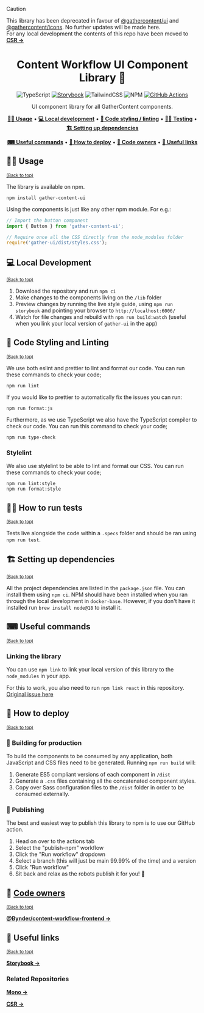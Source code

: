 > [!CAUTION]
> This library has been deprecated in favour of <a href="https://www.npmjs.com/package/@gathercontent/ui">@gathercontent/ui</a> and <a href="https://www.npmjs.com/package/@gathercontent/icons">@gathercontent/icons</a>. No further updates will be made here.  
> For any local development the contents of this repo have been moved to <a href="https://github.com/Bynder/gathercontent-csr/tree/main/webapp/src/js/gather-ui" target="_blank">**CSR →**</a>


<div align="center">

# Content Workflow UI Component Library 🧩

![TypeScript](https://img.shields.io/badge/typescript-%23007ACC.svg?style=for-the-badge&logo=typescript&logoColor=white)
[![Storybook](https://img.shields.io/badge/-Storybook-FF4785?style=for-the-badge&logo=storybook&logoColor=white)](https://637e11221b165a5f068e36ca-brffybdhva.chromatic.com)
![TailwindCSS](https://img.shields.io/badge/tailwindcss-%2338B2AC.svg?style=for-the-badge&logo=tailwind-css&logoColor=white)
![NPM](https://img.shields.io/badge/NPM-%23CB3837.svg?style=for-the-badge&logo=npm&logoColor=white)
[![GitHub Actions](https://img.shields.io/badge/github%20actions-%232671E5.svg?style=for-the-badge&logo=githubactions&logoColor=white)](https://github.com/Bynder/gathercontent-api/actions)

UI component library for all GatherContent components.

**[🧑‍🎨 Usage](#-usage)** •
**[💻 Local development](#-local-development)** •
**[🎨 Code styling / linting](#-code-styling-and-linting)** •
**[🧑‍🔬 Testing](#-how-to-run-tests)** •
**[🏗 Setting up dependencies](#-setting-up-dependencies)**

**[⌨ Useful commands](#-useful-commands)** •
**[🚀 How to deploy](#-how-to-deploy)** •
**[👥 Code owners](#-code-owners)** •
**[🔗 Useful links](#-useful-links)**

</div>

## 🧑‍🎨 Usage

<sup>[(Back to top)](#content-workflow-ui-component-library-)</sup>

The library is available on npm.

`npm install gather-content-ui`

Using the components is just like any other npm module. For e.g.:

```js
// Import the button component
import { Button } from 'gather-content-ui';

// Require once all the CSS directly from the node_modules folder
require('gather-ui/dist/styles.css');
```

## 💻 Local Development

<sup>[(Back to top)](#content-workflow-ui-component-library-)</sup>

1. Download the repository and run `npm ci`
2. Make changes to the components living on the `/lib` folder
3. Preview changes by running the live style guide, using `npm run storybook` and pointing your browser to `http://localhost:6006/`
4. Watch for file changes and rebuild with `npm run build:watch` (useful when you link your local version of `gather-ui` in the app)

## 🎨 Code Styling and Linting

<sup>[(Back to top)](#content-workflow-ui-component-library-)</sup>

We use both eslint and prettier to lint and format our code. You can run these commands to check your code;

```shell
npm run lint
```

If you would like to prettier to automatically fix the issues you can run:

```shell
npm run format:js
```

Furthermore, as we use TypeScript we also have the TypeScript compiler to check our code. You can run this command to check your code;

```shell
npm run type-check
```

### Stylelint

We also use stylelint to be able to lint and format our CSS. You can run these commands to check your code;

```shell
npm run lint:style
npm run format:style
```

## 🧑‍🔬 How to run tests

<sup>[(Back to top)](#content-workflow-ui-component-library-)</sup>

Tests live alongside the code within a `.specs` folder and should be ran using `npm run test`.

## 🏗 Setting up dependencies

<sup>[(Back to top)](#content-workflow-ui-component-library-)</sup>

All the project dependencies are listed in the `package.json` file. You can install them using `npm ci`.
NPM should have been installed when you ran through the local development in `docker-base`. However, if you don't have
it installed run `brew install node@18` to install it.

## ⌨ Useful commands

<sup>[(Back to top)](#content-workflow-ui-component-library-)</sup>

### Linking the library

You can use `npm link` to link your local version of this library to the `node_modules` in your app.

For this to work, you also need to run `npm link react` in this repository.
[Original issue here](https://github.com/facebook/react/issues/15315#issuecomment-479802153)

## 🚀 How to deploy

<sup>[(Back to top)](#content-workflow-ui-component-library-)</sup>

### 🧱 Building for production

To build the components to be consumed by any application, both JavaScript and CSS files need to be generated.
Running `npm run build` will:

1. Generate ES5 compliant versions of each component in `/dist`
2. Generate a `.css` files containing all the concatenated component styles.
3. Copy over Sass configuration files to the `/dist` folder in order to be consumed externally.

### 📰 Publishing

The best and easiest way to publish this library to npm is to use our GitHub action.

1. Head on over to the actions tab
2. Select the "publish-npm" workflow
3. Click the "Run workflow" dropdown
4. Select a branch (this will just be main 99.99% of the time) and a version
5. Click "Run workflow"
6. Sit back and relax as the robots publish it for you! 🤖

## 👥 [Code owners](CODEOWNERS)

<sup>[(Back to top)](#content-workflow-ui-component-library-)</sup>

[**@Bynder/content-workflow-frontend →**](https://github.com/orgs/Bynder/teams/content-workflow-frontend)

## 🔗 Useful links

<sup>[(Back to top)](#content-workflow-ui-component-library-)</sup>

<a href="https://637e11221b165a5f068e36ca-brffybdhva.chromatic.com" target="_blank">**Storybook →**</a>

### Related Repositories

<a href="https://github.com/Bynder/gathercontent-mono" target="_blank">**Mono →**</a>

<a href="https://github.com/Bynder/gathercontent-csr" target="_blank">**CSR →**</a>
